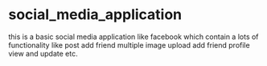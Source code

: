 # social_media_application
this is a basic social media application like facebook which contain a lots of functionality like post add friend multiple image upload  add friend profile view and update etc.
